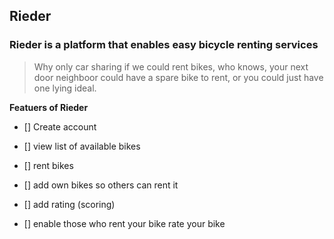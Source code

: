 ## Rieder 

### Rieder is a platform that enables easy bicycle renting services 



> Why only car sharing if we could rent bikes, who knows, your next door neighboor 
> could have a spare bike to rent, or you could just have one lying ideal.





__Featuers of Rieder__

- [] Create account 

- [] view list of available bikes

- [] rent bikes 

- [] add own bikes so others can rent it 

- [] add rating (scoring)

- [] enable those who rent your bike rate your bike 

